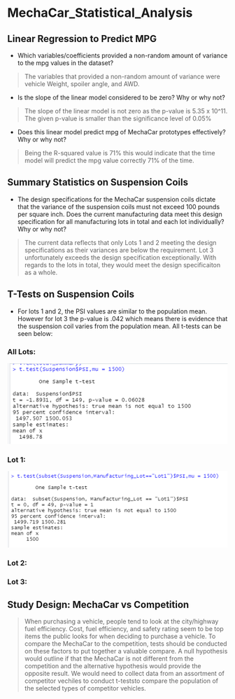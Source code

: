 # MechaCar_Statistical_Analysis

## Linear Regression to Predict MPG
* Which variables/coefficients provided a non-random amount of variance to the mpg values in the dataset?

> The variables that provided a non-random amount of variance were vehicle Weight, spoiler angle, and AWD.

* Is the slope of the linear model considered to be zero? Why or why not?

> The slope of the linear model is not zero as the p-value is 5.35 x 10^11.  The given p-value is smaller than the significance level of 0.05%

* Does this linear model predict mpg of MechaCar prototypes effectively? Why or why not?

> Being the R-squared value is 71% this would indicate that the time model will predict the mpg value correctly 71% of the time.

## Summary Statistics on Suspension Coils

* The design specifications for the MechaCar suspension coils dictate that the variance of the suspension coils must not exceed 100 pounds per square inch. Does the current manufacturing data meet this design specification for all manufacturing lots in total and each lot individually? Why or why not?

> The current data reflects that only Lots 1 and 2 meeting the design specifications as their variances are below the requirement.    Lot 3 unfortunately exceeds the design specification exceptionally.    With regards to the lots in total, they would meet the design specificaiton as a whole.

## T-Tests on Suspension Coils

* For lots 1 and 2,  the PSI values are similar to  the population mean. However for lot 3 the p-value is .042 which means there is evidence that the suspension coil varies from the population mean. All t-tests can be seen below:

### All Lots:
![all lots](https://github.com/VRivera13/MechaCar_Statistical_Analysis/blob/main/images/Across%20all%20lots.PNG)
### Lot 1:
![lot1](https://github.com/VRivera13/MechaCar_Statistical_Analysis/blob/main/images/Lot%201.PNG)
### Lot 2:

### Lot 3:

## Study Design: MechaCar vs Competition

>When purchasing a vehicle, people tend to look at the city/highway fuel efficiency.   Cost, fuel efficiency, and safety rating seem to be top items the public looks for when deciding to purchase a vehicle.  To compare the MechaCar to the competition, tests should be conducted on these factors to put together a valuable compare. A null hypothesis would outline if that the MechaCar is not different from the competition and the alternative hypothesis would provide the opposite result. We would need to collect data from an assortment of competitor vechiles to conduct t-teststo compare the population  of the selected types of competitor vehicles.
